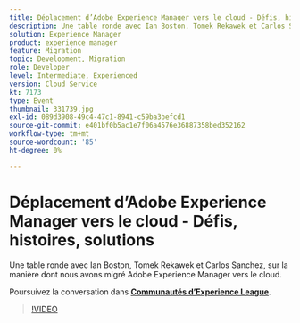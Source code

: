 ```yaml
---
title: Déplacement d’Adobe Experience Manager vers le cloud - Défis, histoires, solutions
description: Une table ronde avec Ian Boston, Tomek Rekawek et Carlos Sanchez, sur la manière dont nous avons migré Adobe Experience Manager vers le cloud. Cette session a été diffusée dans le cadre d’un événement de contenu Adobe Developers Live.
solution: Experience Manager
product: experience manager
feature: Migration
topic: Development, Migration
role: Developer
level: Intermediate, Experienced
version: Cloud Service
kt: 7173
type: Event
thumbnail: 331739.jpg
exl-id: 089d3908-49c4-47c1-8941-c59ba3befcd1
source-git-commit: e401bf0b5ac1e7f06a4576e36887358bed352162
workflow-type: tm+mt
source-wordcount: '85'
ht-degree: 0%

---
```


# Déplacement d’Adobe Experience Manager vers le cloud - Défis, histoires, solutions

Une table ronde avec Ian Boston, Tomek Rekawek et Carlos Sanchez, sur la manière dont nous avons migré Adobe Experience Manager vers le cloud.

Poursuivez la conversation dans **[Communautés d’Experience League](https://adobe.ly/36Yd3v6)**.

>[!VIDEO](https://video.tv.adobe.com/v/331739/?quality=12&learn=on&hidetitle=true)
